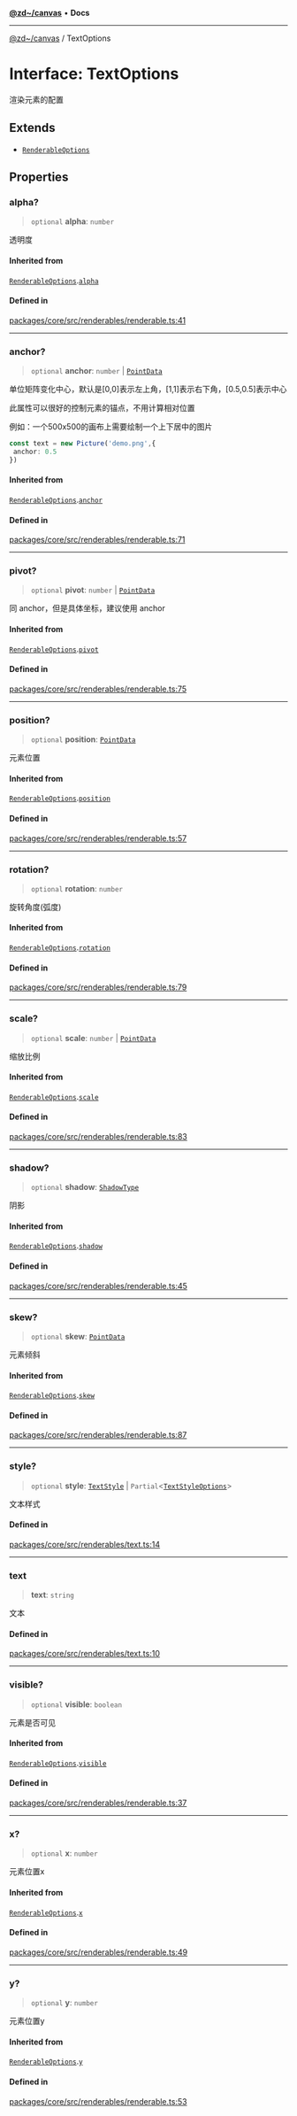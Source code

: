 [**@zd~/canvas**](../README.md) • **Docs**

***

[@zd~/canvas](../README.md) / TextOptions

# Interface: TextOptions

渲染元素的配置

## Extends

- [`RenderableOptions`](RenderableOptions.md)

## Properties

### alpha?

> `optional` **alpha**: `number`

透明度

#### Inherited from

[`RenderableOptions`](RenderableOptions.md).[`alpha`](RenderableOptions.md#alpha)

#### Defined in

[packages/core/src/renderables/renderable.ts:41](https://github.com/zhuddan/canvas/blob/d52e9d518af896aea2877cea1b89cdb1bc75e617/packages/core/src/renderables/renderable.ts#L41)

***

### anchor?

> `optional` **anchor**: `number` \| [`PointData`](PointData.md)

单位矩阵变化中心，默认是[0,0]表示左上角，[1,1]表示右下角，[0.5,0.5]表示中心

此属性可以很好的控制元素的锚点，不用计算相对位置

例如：一个500x500的画布上需要绘制一个上下居中的图片

``` ts
const text = new Picture('demo.png',{
 anchor: 0.5
})
```

#### Inherited from

[`RenderableOptions`](RenderableOptions.md).[`anchor`](RenderableOptions.md#anchor)

#### Defined in

[packages/core/src/renderables/renderable.ts:71](https://github.com/zhuddan/canvas/blob/d52e9d518af896aea2877cea1b89cdb1bc75e617/packages/core/src/renderables/renderable.ts#L71)

***

### pivot?

> `optional` **pivot**: `number` \| [`PointData`](PointData.md)

同 anchor，但是具体坐标，建议使用 anchor

#### Inherited from

[`RenderableOptions`](RenderableOptions.md).[`pivot`](RenderableOptions.md#pivot)

#### Defined in

[packages/core/src/renderables/renderable.ts:75](https://github.com/zhuddan/canvas/blob/d52e9d518af896aea2877cea1b89cdb1bc75e617/packages/core/src/renderables/renderable.ts#L75)

***

### position?

> `optional` **position**: [`PointData`](PointData.md)

元素位置

#### Inherited from

[`RenderableOptions`](RenderableOptions.md).[`position`](RenderableOptions.md#position)

#### Defined in

[packages/core/src/renderables/renderable.ts:57](https://github.com/zhuddan/canvas/blob/d52e9d518af896aea2877cea1b89cdb1bc75e617/packages/core/src/renderables/renderable.ts#L57)

***

### rotation?

> `optional` **rotation**: `number`

旋转角度(弧度)

#### Inherited from

[`RenderableOptions`](RenderableOptions.md).[`rotation`](RenderableOptions.md#rotation)

#### Defined in

[packages/core/src/renderables/renderable.ts:79](https://github.com/zhuddan/canvas/blob/d52e9d518af896aea2877cea1b89cdb1bc75e617/packages/core/src/renderables/renderable.ts#L79)

***

### scale?

> `optional` **scale**: `number` \| [`PointData`](PointData.md)

缩放比例

#### Inherited from

[`RenderableOptions`](RenderableOptions.md).[`scale`](RenderableOptions.md#scale)

#### Defined in

[packages/core/src/renderables/renderable.ts:83](https://github.com/zhuddan/canvas/blob/d52e9d518af896aea2877cea1b89cdb1bc75e617/packages/core/src/renderables/renderable.ts#L83)

***

### shadow?

> `optional` **shadow**: [`ShadowType`](ShadowType.md)

阴影

#### Inherited from

[`RenderableOptions`](RenderableOptions.md).[`shadow`](RenderableOptions.md#shadow)

#### Defined in

[packages/core/src/renderables/renderable.ts:45](https://github.com/zhuddan/canvas/blob/d52e9d518af896aea2877cea1b89cdb1bc75e617/packages/core/src/renderables/renderable.ts#L45)

***

### skew?

> `optional` **skew**: [`PointData`](PointData.md)

元素倾斜

#### Inherited from

[`RenderableOptions`](RenderableOptions.md).[`skew`](RenderableOptions.md#skew)

#### Defined in

[packages/core/src/renderables/renderable.ts:87](https://github.com/zhuddan/canvas/blob/d52e9d518af896aea2877cea1b89cdb1bc75e617/packages/core/src/renderables/renderable.ts#L87)

***

### style?

> `optional` **style**: [`TextStyle`](../classes/TextStyle.md) \| `Partial`\<[`TextStyleOptions`](TextStyleOptions.md)\>

文本样式

#### Defined in

[packages/core/src/renderables/text.ts:14](https://github.com/zhuddan/canvas/blob/d52e9d518af896aea2877cea1b89cdb1bc75e617/packages/core/src/renderables/text.ts#L14)

***

### text

> **text**: `string`

文本

#### Defined in

[packages/core/src/renderables/text.ts:10](https://github.com/zhuddan/canvas/blob/d52e9d518af896aea2877cea1b89cdb1bc75e617/packages/core/src/renderables/text.ts#L10)

***

### visible?

> `optional` **visible**: `boolean`

元素是否可见

#### Inherited from

[`RenderableOptions`](RenderableOptions.md).[`visible`](RenderableOptions.md#visible)

#### Defined in

[packages/core/src/renderables/renderable.ts:37](https://github.com/zhuddan/canvas/blob/d52e9d518af896aea2877cea1b89cdb1bc75e617/packages/core/src/renderables/renderable.ts#L37)

***

### x?

> `optional` **x**: `number`

元素位置x

#### Inherited from

[`RenderableOptions`](RenderableOptions.md).[`x`](RenderableOptions.md#x)

#### Defined in

[packages/core/src/renderables/renderable.ts:49](https://github.com/zhuddan/canvas/blob/d52e9d518af896aea2877cea1b89cdb1bc75e617/packages/core/src/renderables/renderable.ts#L49)

***

### y?

> `optional` **y**: `number`

元素位置y

#### Inherited from

[`RenderableOptions`](RenderableOptions.md).[`y`](RenderableOptions.md#y)

#### Defined in

[packages/core/src/renderables/renderable.ts:53](https://github.com/zhuddan/canvas/blob/d52e9d518af896aea2877cea1b89cdb1bc75e617/packages/core/src/renderables/renderable.ts#L53)
